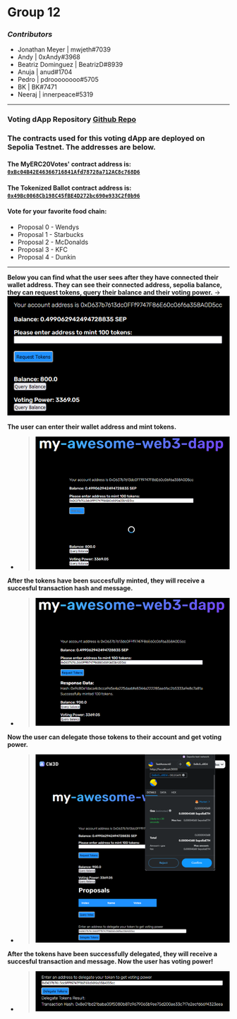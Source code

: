 # Group 12

### _Contributors_

- Jonathan Meyer | mwjeth#7039
- Andy | 0xAndy#3968
- Beatriz Dominguez | BeatrizD#8939
- Anuja | anud#1704
- Pedro | pdroooooooo#5705
- BK | BK#7471
- Neeraj | innerpeace#5319

---

### Voting dApp Repository [Github Repo](https://github.com/Encode-Solidity-Bootcamp-Group-12)

### The contracts used for this voting dApp are deployed on Sepolia Testnet. The addresses are below. 
#### The MyERC20Votes' contract address is: [`0xBc04B42E46366716841Afd78728a712AC8c768D6`](https://sepolia.etherscan.io/address/0xBc04B42E46366716841Afd78728a712AC8c768D6)
#### The Tokenized Ballot contract address is:  [`0x49Bc0068Cb198C45fBE4D272bc690e933C2f0b96`](https://sepolia.etherscan.io/address/0x49Bc0068Cb198C45fBE4D272bc690e933C2f0b96)

#### Vote for your favorite food chain:

- Proposal 0 - Wendys
- Proposal 1 - Starbucks
- Proposal 2 - McDonalds
- Proposal 3 - KFC
- Proposal 4 - Dunkin

---
**Below you can find what the user sees after they have connected their wallet address. They can see their connected address, sepolia balance, they can request tokens, query their balance and their voting power.**
  -> ![01-dApp](./images/01-BeforeRequestTokenBalance.png)

**The user can enter their wallet address and mint tokens.**
  - > ![02-dApp](./images/02-MintingTokens.png)
  
**After the tokens have been succesfully minted, they will receive a succesful transaction hash and message.**
  - > ![02-dApp](./images/03-AfterMintingTokenBalance.png)

**Now the user can delegate those tokens to their account and get voting power.**
  - > ![02-dApp](./images/04-DelegatingTokens.png)
  
**After the tokens have been successfully delegated, they will receive a succesful transaction and message. Now the user has voting power!**
  - > ![02-dApp](./images/05-DelegateSucceful.png)


